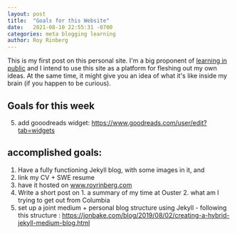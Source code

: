 ```yaml
---
layout: post
title:  "Goals for this Website"
date:   2021-08-10 22:55:31 -0700
categories: meta blogging learning
author: Roy Rinberg
---
```


This is my first post on this personal site. I'm a big proponent of [learning in public] and I intend to use this site as a platform for fleshing out my own ideas. At the same time, it might give you an idea of what it's like inside my brain (if you happen to be curious).

## Goals for this week

5. add gooodreads widget: https://www.goodreads.com/user/edit?tab=widgets


## accomplished goals:
1. Have a fully functioning Jekyll blog, with some images in it, and
4. link my CV + SWE resume 
2. have it hosted on www.royrinberg.com
2. Write a short post on 1. a summary of my time at Ouster 2. what am I trying to get out from Columbia
3. set up a joint medium + personal blog structure using Jekyll - following this structure : https://jonbake.com/blog/2019/08/02/creating-a-hybrid-jekyll-medium-blog.html

 
[learning in public]:  https://www.swyx.io/learn-in-public/ 
